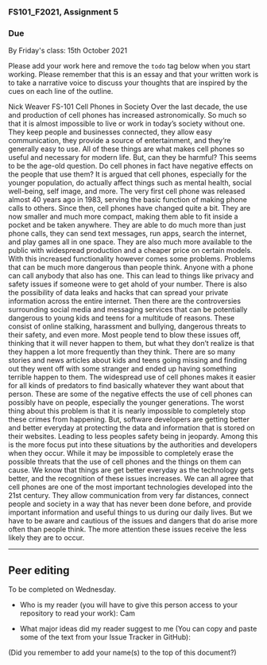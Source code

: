 ### FS101_F2021, Assignment 5

### Due
By Friday's class: 15th October 2021

Please add your work here and remove the `todo` tag below when you start working. Please remember that this is an essay and that your written work is to take a narrative voice to discuss your thoughts that are inspired by the cues on each line of the outline.

Nick Weaver
FS-101
Cell Phones in Society
Over the last decade, the use and production of cell phones has increased astronomically. So much so that it is almost impossible to live or work in today’s society without
 one. They keep people and businesses connected, they allow easy communication, they provide a source of entertainment, and they’re generally easy to use. All of these things
 are what makes cell phones so useful and necessary for modern life. But, can they be harmful? This seems to be the age-old question. Do cell phones in fact have negative
 effects on the people that use them? It is argued that cell phones, especially for the younger population, do actually affect things such as mental health, social well-being,
 self image, and more.
The very first cell phone was released almost 40 years ago in 1983, serving the basic function of making phone calls to others. Since then, cell phones have changed quite a bit. They are now smaller and much more compact, making them able to fit inside a pocket and be taken anywhere. They are able to do much more than just phone calls, they can
 send text messages, run apps, search the internet, and play games all in one space. They are also much more available to the public with widespread production and a cheaper
 price on certain models. With this increased functionality however comes some problems. Problems that can be much more dangerous than people think. Anyone with a phone can call anybody that also has one. This can lead to things like privacy and safety issues if someone were to get ahold of your number. There is also the possibility of data leaks and hacks that can spread your private information across the entire internet. Then there are the controversies surrounding social media and messaging services that can be
 potentially dangerous to young kids and teens for a multitude of reasons. These consist of online stalking, harassment and bullying, dangerous threats to their safety, and even more. Most people tend to blow these issues off, thinking that it will never happen to them, but what they don’t realize is that they happen a lot more frequently than they think. There are so many stories
 and news articles about kids and teens going missing and finding out they went off with some stranger and ended up having something terrible happen to them. The widespread use
 of cell phones makes it easier for all kinds of predators to find basically whatever they want about that person. These are some of the negative effects the use of cell phones
 can possibly have on people, especially the younger generations. 
	The worst thing about this problem is that it is nearly impossible to completely stop these crimes from happening. But, software developers are getting better and better
 everyday at protecting the data and information that is stored on their websites. Leading to less peoples safety being in jeopardy. Among this is the more focus put into these
 situations by the authorities and developers when they occur.
	   While it may be impossible to completely erase the possible threats that the use of cell phones and the things on them can cause. We know that things are get better
 everyday as the technology gets better,  and the recognition of these issues increases. We can all agree that cell phones are one of the most important technologies developed
 into the 21st century. They allow communication from very far distances, connect people and society in a way that has never been done before, and provide important information
 and useful things to us during our daily lives. But we have to be aware and cautious of the issues and dangers that do arise more often than people think. The more attention
 these issues receive the less likely they are to occur.


---
## Peer editing
To be completed on Wednesday.

 - Who is my reader (you will have to give this person access to your repository to read your work): Cam

 - What major ideas did my reader suggest to me (You can copy and paste some of the text from your Issue Tracker in GitHub): 


(Did you remember to add your name(s) to the top of this document?)
